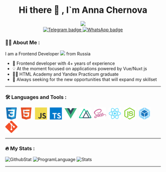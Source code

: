 <div id="header" align="center">
   <h1>Hi there 👋 , I`m Anna Chernova</h1>
  <img src="https://media.giphy.com/media/L1R1tvI9svkIWwpVYr/giphy.gif"/>
  <section id="contacts">
    <a href="https://t.me/cher_anna">
	<img src="https://img.shields.io/badge/Telegram-2CA5E0?style=for-the-badge&logo=telegram&logoColor=white" alt="Telegram badge"/>
    </a> 
    <a href="https://wa.me/+79251587583">
      <img src="https://img.shields.io/badge/WhatsApp-25D366?style=for-the-badge&logo=whatsapp&logoColor=white" alt="WhatsApp badge"/>
    </a>
  </section>
</div>

### 👩‍💻&nbsp;About Me :

I am a Frontend Developer <img src="https://media.giphy.com/media/WUlplcMpOCEmTGBtBW/giphy.gif" width="30"> from Russia

- 💼 Frontend developer with 4+ years of experience  
- 💡 At the moment focused on applications powered by Vue/Nuxt js
- 👩‍🎓 HTML Academy and Yandex Practicum graduate
- 🔭 Always seeking for the new opportunities that will expand my skillset

---

### 🛠&nbsp;Languages and Tools :

<p>
<img src="https://github.com/devicons/devicon/blob/master/icons/css3/css3-original.svg" title="CSS3" alt="CSS" width="40" height="40"/>&nbsp;
<img src="https://github.com/devicons/devicon/blob/master/icons/html5/html5-original.svg" title="HTML5" alt="HTML" width="40" height="40"/>&nbsp;
<img src="https://github.com/devicons/devicon/blob/master/icons/javascript/javascript-original.svg" title="JavaScript" alt="JavaScript" width="40" height="40"/>&nbsp;
<img src="https://github.com/devicons/devicon/blob/master/icons/typescript/typescript-original.svg" title="Typescript" alt="Typescript" width="40" height="40"/>&nbsp;
<img src="https://github.com/devicons/devicon/blob/master/icons/vuejs/vuejs-original.svg" title="Vuejs" alt="Vuejs" width="40" height="40"/>&nbsp;
<img src="https://github.com/devicons/devicon/blob/master/icons/nuxtjs/nuxtjs-original.svg" title="Nuxtjs" alt="Nuxtjs" width="40" height="40"/>&nbsp;
<img src="https://github.com/devicons/devicon/blob/master/icons/sass/sass-original.svg" title="Sass" alt="Sass" width="40" height="40"/>&nbsp;
<img src="https://github.com/devicons/devicon/blob/master/icons/react/react-original.svg" title="React" alt="React" width="40" height="40"/>&nbsp;
<img src="https://github.com/devicons/devicon/blob/master/icons/nodejs/nodejs-original.svg" title="NodeJS" alt="NodeJS" width="40" height="40"/>&nbsp;
<img src="https://github.com/devicons/devicon/blob/master/icons/webpack/webpack-original.svg" title="Webpack" alt="Webpack" width="40" height="40"/>&nbsp;
<img src="https://github.com/devicons/devicon/blob/master/icons/git/git-original.svg" title="Git" alt="Git" width="40" height="40"/>&nbsp;
</p>

---

### 🔥&nbsp;My Stats :
<section id="stats">
 <img src="http://github-profile-summary-cards.vercel.app/api/cards/profile-details?username=AnyaChernova&theme=react" alt="GithubStat"/>
 <img src="http://github-profile-summary-cards.vercel.app/api/cards/repos-per-language?username=AnyaChernova&theme=react" alt="ProgramLanguage"/>
 <img src="http://github-profile-summary-cards.vercel.app/api/cards/stats?username=AnyaChernova&theme=react" alt="Stats"/>
</section>

---

